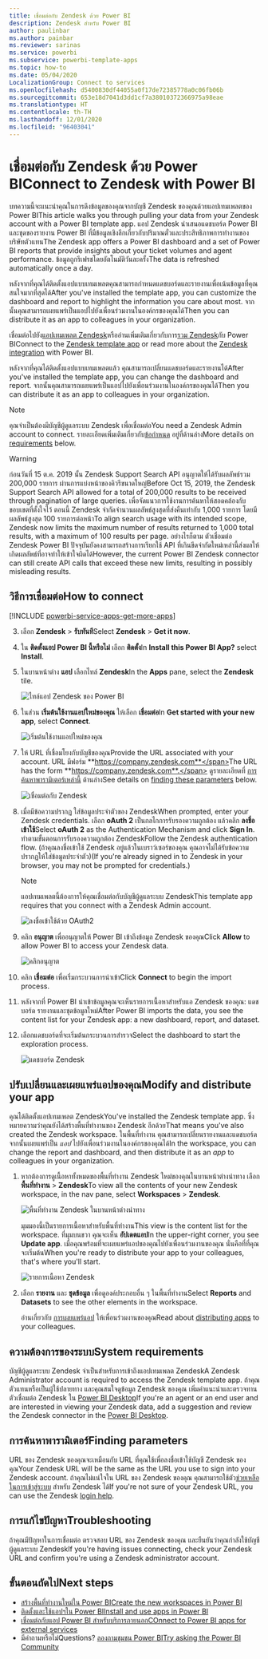 ```yaml
---
title: เชื่อมต่อกับ Zendesk ด้วย Power BI
description: Zendesk สำหรับ Power BI
author: paulinbar
ms.author: painbar
ms.reviewer: sarinas
ms.service: powerbi
ms.subservice: powerbi-template-apps
ms.topic: how-to
ms.date: 05/04/2020
LocalizationGroup: Connect to services
ms.openlocfilehash: d5400830df44055a0f17de72385778a0c06fb06b
ms.sourcegitcommit: 653e18d7041d3dd1cf7a38010372366975a98eae
ms.translationtype: HT
ms.contentlocale: th-TH
ms.lasthandoff: 12/01/2020
ms.locfileid: "96403041"
---
```

# <a name="connect-to-zendesk-with-power-bi"></a><span data-ttu-id="a4842-103">เชื่อมต่อกับ Zendesk ด้วย Power BI</span><span class="sxs-lookup"><span data-stu-id="a4842-103">Connect to Zendesk with Power BI</span></span>

<span data-ttu-id="a4842-104">บทความนี้จะแนะนำคุณในการดึงข้อมูลของคุณจากบัญชี Zendesk ของคุณด้วยแอปเทมเพลตของ Power BI</span><span class="sxs-lookup"><span data-stu-id="a4842-104">This article walks you through pulling your data from your Zendesk account with a Power BI template app.</span></span> <span data-ttu-id="a4842-105">แอป Zendesk นำเสนอแดชบอร์ด Power BI และชุดของรายงาน Power BI ที่มีข้อมูลเชิงลึกเกี่ยวกับปริมาณตั๋วและประสิทธิภาพการทำงานของบริษัทตัวแทน</span><span class="sxs-lookup"><span data-stu-id="a4842-105">The Zendesk app offers a Power BI dashboard and a set of Power BI reports that provide insights about your ticket volumes and agent performance.</span></span> <span data-ttu-id="a4842-106">ข้อมูลถูกรีเฟรชโดยอัตโนมัติวันละครั้ง</span><span class="sxs-lookup"><span data-stu-id="a4842-106">The data is refreshed automatically once a day.</span></span> 

<span data-ttu-id="a4842-107">หลังจากที่คุณได้ติดตั้งแอปแบบเทมเพลตคุณสามารถกำหนดแดชบอร์ดและรายงานเพื่อเน้นข้อมูลที่คุณสนใจมากที่สุดได้</span><span class="sxs-lookup"><span data-stu-id="a4842-107">After you've installed the template app, you can customize the dashboard and report to highlight the information you care about most.</span></span> <span data-ttu-id="a4842-108">จากนั้นคุณสามารถเผยแพร่เป็นแอปไปยังเพื่อนร่วมงานในองค์กรของคุณได้</span><span class="sxs-lookup"><span data-stu-id="a4842-108">Then you can distribute it as an app to colleagues in your organization.</span></span>

<span data-ttu-id="a4842-109">เชื่อมต่อไปยัง[แอปเทมเพลต Zendesk](https://app.powerbi.com/getdata/services/zendesk)หรืออ่านเพิ่มเติมเกี่ยวกับการ[รวม Zendesk](https://powerbi.microsoft.com/integrations/zendesk)กับ Power BI</span><span class="sxs-lookup"><span data-stu-id="a4842-109">Connect to the [Zendesk template app](https://app.powerbi.com/getdata/services/zendesk) or read more about the [Zendesk integration](https://powerbi.microsoft.com/integrations/zendesk) with Power BI.</span></span>

<span data-ttu-id="a4842-110">หลังจากที่คุณได้ติดตั้งแอปแบบเทมเพลตแล้ว คุณสามารถเปลี่ยนแดชบอร์ดและรายงานได้</span><span class="sxs-lookup"><span data-stu-id="a4842-110">After you've installed the template app, you can change the dashboard and report.</span></span> <span data-ttu-id="a4842-111">จากนั้นคุณสามารถเผยแพร่เป็นแอปไปยังเพื่อนร่วมงานในองค์กรของคุณได้</span><span class="sxs-lookup"><span data-stu-id="a4842-111">Then you can distribute it as an app to colleagues in your organization.</span></span>

>[!NOTE]
><span data-ttu-id="a4842-112">คุณจำเป็นต้องมีบัญชีผู้ดูแลระบบ Zendesk เพื่อเชื่อมต่อ</span><span class="sxs-lookup"><span data-stu-id="a4842-112">You need a Zendesk Admin account to connect.</span></span> <span data-ttu-id="a4842-113">รายละเอียดเพิ่มเติมเกี่ยวกับ[ข้อกำหนด](#system-requirements) อยู่ที่ด้านล่าง</span><span class="sxs-lookup"><span data-stu-id="a4842-113">More details on [requirements](#system-requirements) below.</span></span>

>[!WARNING]
><span data-ttu-id="a4842-114">ก่อนวันที่ 15 ต.ค. 2019 นั้น Zendesk Support Search API อนุญาตให้ได้รับผลลัพธ์รวม 200,000 รายการ ผ่านการแบ่งหน้าของคิวรีขนาดใหญ่</span><span class="sxs-lookup"><span data-stu-id="a4842-114">Before Oct 15, 2019, the Zendesk Support Search API allowed for a total of 200,000 results to be received through pagination of large queries.</span></span> <span data-ttu-id="a4842-115">เพื่อจัดแนวการใช้งานการค้นหาให้สอดคล้องกับขอบเขตที่ตั้งใจไว้ ตอนนี้ Zendesk จำกัดจำนวนผลลัพธ์สูงสุดที่ส่งคืนเท่ากับ 1,000 รายการ โดยมีผลลัพธ์สูงสุด 100 รายการต่อหน้า</span><span class="sxs-lookup"><span data-stu-id="a4842-115">To align search usage with its intended scope, Zendesk now limits the maximum number of results returned to 1,000 total results, with a maximum of 100 results per page.</span></span> <span data-ttu-id="a4842-116">อย่างไรก็ตาม ตัวเชื่อมต่อ Zendesk Power BI ปัจจุบันยังคงสามารถสร้างการเรียกใช้ API ที่เกินขีดจำกัดใหม่เหล่านี้ส่งผลให้เกิดผลลัพธ์ที่อาจทำให้เข้าใจผิดได้</span><span class="sxs-lookup"><span data-stu-id="a4842-116">However, the current Power BI Zendesk connector can still create API calls that exceed these new limits, resulting in possibly misleading results.</span></span>

## <a name="how-to-connect"></a><span data-ttu-id="a4842-117">วิธีการเชื่อมต่อ</span><span class="sxs-lookup"><span data-stu-id="a4842-117">How to connect</span></span>

[!INCLUDE [powerbi-service-apps-get-more-apps](../includes/powerbi-service-apps-get-more-apps.md)]

3. <span data-ttu-id="a4842-118">เลือก **Zendesk** \> **รับทันที**</span><span class="sxs-lookup"><span data-stu-id="a4842-118">Select **Zendesk** \> **Get it now**.</span></span>
4. <span data-ttu-id="a4842-119">ใน **ติดตั้งแอป Power BI นี้หรือไม่** เลือก **ติดตั้ง**</span><span class="sxs-lookup"><span data-stu-id="a4842-119">In **Install this Power BI App?** select **Install**.</span></span>
4. <span data-ttu-id="a4842-120">ในบานหน้าต่าง **แอป** เลือกไทล์ **Zendesk**</span><span class="sxs-lookup"><span data-stu-id="a4842-120">In the **Apps** pane, select the **Zendesk** tile.</span></span>

    ![ไทล์แอป Zendesk ของ Power BI](media/service-connect-to-zendesk/power-bi-zendesk-tile.png)

6. <span data-ttu-id="a4842-122">ในส่วน **เริ่มต้นใช้งานแอปใหม่ของคุณ** ให้เลือก **เชื่อมต่อ**</span><span class="sxs-lookup"><span data-stu-id="a4842-122">In **Get started with your new app**, select **Connect**.</span></span>

    ![เริ่มต้นใช้งานแอปใหม่ของคุณ](media/service-connect-to-zendesk/power-bi-new-app-connect-get-started.png)

4. <span data-ttu-id="a4842-124">ให้ URL ที่เชื่อมโยงกับบัญชีของคุณ</span><span class="sxs-lookup"><span data-stu-id="a4842-124">Provide the URL associated with your account.</span></span> <span data-ttu-id="a4842-125">URL มีฟอร์ม **https://company.zendesk.com**</span><span class="sxs-lookup"><span data-stu-id="a4842-125">The URL has the form **https://company.zendesk.com**.</span></span> <span data-ttu-id="a4842-126">ดูรายละเอียดที่ [การค้นหาพารามิเตอร์เหล่านี้](#finding-parameters) ด้านล่าง</span><span class="sxs-lookup"><span data-stu-id="a4842-126">See details on [finding these parameters](#finding-parameters) below.</span></span>
   
   ![เชื่อมต่อกับ Zendesk](media/service-connect-to-zendesk/pbi_zendeskconnect.png)

5. <span data-ttu-id="a4842-128">เมื่อมีข้อความปรากฏ ใส่ข้อมูลประจำตัวของ Zendesk</span><span class="sxs-lookup"><span data-stu-id="a4842-128">When prompted, enter your Zendesk credentials.</span></span>  <span data-ttu-id="a4842-129">เลือก **oAuth 2** เป็นกลไกการรับรองความถูกต้อง แล้วคลิก **ลงชื่อเข้าใช้**</span><span class="sxs-lookup"><span data-stu-id="a4842-129">Select **oAuth 2** as the Authentication Mechanism and click **Sign In**.</span></span> <span data-ttu-id="a4842-130">ทำตามขั้นตอนการรับรองความถูกต้อง Zendesk</span><span class="sxs-lookup"><span data-stu-id="a4842-130">Follow the Zendesk authentication flow.</span></span> <span data-ttu-id="a4842-131">(ถ้าคุณลงชื่อเข้าใช้ Zendesk อยู่แล้วในเบราว์เซอร์ของคุณ คุณอาจไม่ได้รับข้อความปรากฏให้ใส่ข้อมูลประจำตัว)</span><span class="sxs-lookup"><span data-stu-id="a4842-131">(If you're already signed in to Zendesk in your browser, you may not be prompted for credentials.)</span></span>
   
   > [!NOTE]
   > <span data-ttu-id="a4842-132">แอปเทมเพลตนี้ต้องการให้คุณเชื่อมต่อกับบัญชีผู้ดูแลระบบ Zendesk</span><span class="sxs-lookup"><span data-stu-id="a4842-132">This template app requires that you connect with a Zendesk Admin account.</span></span> 
   > 
   
   ![ลงชื่อเข้าใช้ด้วย OAuth2](media/service-connect-to-zendesk/pbi_zendesksignin.png)
6. <span data-ttu-id="a4842-134">คลิก **อนุญาต** เพื่ออนุญาตให้ Power BI เข้าถึงข้อมูล Zendesk ของคุณ</span><span class="sxs-lookup"><span data-stu-id="a4842-134">Click **Allow** to allow Power BI to access your Zendesk data.</span></span>
   
   ![คลิกอนุญาต](media/service-connect-to-zendesk/zendesk2.jpg)
7. <span data-ttu-id="a4842-136">คลิก **เชื่อมต่อ** เพื่อเริ่มกระบวนการนำเข้า</span><span class="sxs-lookup"><span data-stu-id="a4842-136">Click **Connect** to begin the import process.</span></span> 
8. <span data-ttu-id="a4842-137">หลังจากที่ Power BI นำเข้าข้อมูลคุณจะเห็นรายการเนื้อหาสำหรับแอ Zendesk ของคุณ: แดชบอร์ด รายงานและชุดข้อมูลใหม่</span><span class="sxs-lookup"><span data-stu-id="a4842-137">After Power BI imports the data, you see the content list for your Zendesk app: a new dashboard, report, and dataset.</span></span>
9. <span data-ttu-id="a4842-138">เลือกแดชบอร์ดที่จะเริ่มต้นกระบวนการสำรวจ</span><span class="sxs-lookup"><span data-stu-id="a4842-138">Select the dashboard to start the exploration process.</span></span>

    ![แดชบอร์ด Zendesk](media/service-connect-to-zendesk/power-bi-zendesk-dashboard.png)
   
## <a name="modify-and-distribute-your-app"></a><span data-ttu-id="a4842-140">ปรับเปลี่ยนและเผยแพร่แอปของคุณ</span><span class="sxs-lookup"><span data-stu-id="a4842-140">Modify and distribute your app</span></span>

<span data-ttu-id="a4842-141">คุณได้ติดตั้งแอปเทมเพลต Zendesk</span><span class="sxs-lookup"><span data-stu-id="a4842-141">You've installed the Zendesk template app.</span></span> <span data-ttu-id="a4842-142">ซึ่งหมายความว่าคุณยังได้สร้างพื้นที่ทำงานของ Zendesk อีกด้วย</span><span class="sxs-lookup"><span data-stu-id="a4842-142">That means you've also created the Zendesk workspace.</span></span> <span data-ttu-id="a4842-143">ในพื้นที่ทำงาน คุณสามารถเปลี่ยนรายงานและแดชบอร์ด จากนั้นเผยแพร่เป็น *แอป* ไปยังเพื่อนร่วมงานในองค์กรของคุณได้</span><span class="sxs-lookup"><span data-stu-id="a4842-143">In the workspace, you can change the report and dashboard, and then distribute it as an *app* to colleagues in your organization.</span></span> 

1. <span data-ttu-id="a4842-144">หากต้องการดูเนื้อหาทั้งหมดของพื้นที่ทำงาน Zendesk ใหม่ของคุณในบานหน้าต่างนำทาง เลือก **พื้นที่ทำงาน** > **Zendesk**</span><span class="sxs-lookup"><span data-stu-id="a4842-144">To view all the contents of your new Zendesk workspace, in the nav pane, select **Workspaces** > **Zendesk**.</span></span> 

    ![พื้นที่ทำงาน Zendesk ในบานหน้าต่างนำทาง](media/service-connect-to-zendesk/power-bi-zendesk-workspace-left-nav.png)

    <span data-ttu-id="a4842-146">มุมมองนี้เป็นรายการเนื้อหาสำหรับพื้นที่ทำงาน</span><span class="sxs-lookup"><span data-stu-id="a4842-146">This view is the content list for the workspace.</span></span> <span data-ttu-id="a4842-147">ที่มุมบนขวา คุณจะเห็น **อัปเดตแอป**</span><span class="sxs-lookup"><span data-stu-id="a4842-147">In the upper-right corner, you see **Update app**.</span></span> <span data-ttu-id="a4842-148">เมื่อคุณพร้อมที่จะเผยแพร่แอปของคุณไปยังเพื่อนร่วมงานของคุณ นั่นคือที่ที่คุณจะเริ่มต้น</span><span class="sxs-lookup"><span data-stu-id="a4842-148">When you're ready to distribute your app to your colleagues, that's where you'll start.</span></span> 

    ![รายการเนื้อหา Zendesk](media/service-connect-to-zendesk/power-bi-zendesk-content-list.png)

2. <span data-ttu-id="a4842-150">เลือก **รายงาน** และ **ชุดข้อมูล** เพื่อดูองค์ประกอบอื่น ๆ ในพื้นที่ทำงาน</span><span class="sxs-lookup"><span data-stu-id="a4842-150">Select **Reports** and **Datasets** to see the other elements in the workspace.</span></span>

    <span data-ttu-id="a4842-151">อ่านเกี่ยวกับ [การเผยแพร่แอป](../collaborate-share/service-create-distribute-apps.md) ให้เพื่อนร่วมงานของคุณ</span><span class="sxs-lookup"><span data-stu-id="a4842-151">Read about [distributing apps](../collaborate-share/service-create-distribute-apps.md) to your colleagues.</span></span>

## <a name="system-requirements"></a><span data-ttu-id="a4842-152">ความต้องการของระบบ</span><span class="sxs-lookup"><span data-stu-id="a4842-152">System requirements</span></span>
<span data-ttu-id="a4842-153">บัญชีผู้ดูแลระบบ Zendesk จำเป็นสำหรับการเข้าถึงแอปเทมเพลต Zendesk</span><span class="sxs-lookup"><span data-stu-id="a4842-153">A Zendesk Administrator account is required to access the Zendesk template app.</span></span> <span data-ttu-id="a4842-154">ถ้าคุณตัวแทนหรือเป็นผู้ใช้ปลายทาง และคุณสนใจดูข้อมูล Zendesk ของคุณ เพิ่มคำแนะนำและตรวจทานตัวเชื่อมต่อ Zendesk ใน [Power BI Desktop](desktop-connect-to-data.md)</span><span class="sxs-lookup"><span data-stu-id="a4842-154">If you're an agent or an end user and are interested in viewing your Zendesk data, add a suggestion and review the Zendesk connector in the [Power BI Desktop](desktop-connect-to-data.md).</span></span>

## <a name="finding-parameters"></a><span data-ttu-id="a4842-155">การค้นหาพารามิเตอร์</span><span class="sxs-lookup"><span data-stu-id="a4842-155">Finding parameters</span></span>
<span data-ttu-id="a4842-156">URL ของ Zendesk ของคุณจะเหมือนกับ URL ที่คุณใช้เพื่อลงชื่อเข้าใช้บัญชี Zendesk ของคุณ</span><span class="sxs-lookup"><span data-stu-id="a4842-156">Your Zendesk URL will be the same as the URL you use to sign into your Zendesk account.</span></span> <span data-ttu-id="a4842-157">ถ้าคุณไม่แน่ใจใน URL ของ Zendesk ของคุณ คุณสามารถใช้ตัว[ช่วยเหลือในการเข้าสู่ระบบ](https://www.zendesk.com/login/) สำหรับ Zendesk ได้</span><span class="sxs-lookup"><span data-stu-id="a4842-157">If you're not sure of your Zendesk URL, you can use the Zendesk [login help](https://www.zendesk.com/login/).</span></span>

## <a name="troubleshooting"></a><span data-ttu-id="a4842-158">การแก้ไขปัญหา</span><span class="sxs-lookup"><span data-stu-id="a4842-158">Troubleshooting</span></span>
<span data-ttu-id="a4842-159">ถ้าคุณมีปัญหาในการเชื่อมต่อ ตรวจสอบ URL ของ Zendesk ของคุณ และยืนยันว่าคุณกำลังใช้บัญชีผู้ดูแลระบบ Zendesk</span><span class="sxs-lookup"><span data-stu-id="a4842-159">If you're having issues connecting, check your Zendesk URL and confirm you're using a Zendesk administrator account.</span></span>

## <a name="next-steps"></a><span data-ttu-id="a4842-160">ขั้นตอนถัดไป</span><span class="sxs-lookup"><span data-stu-id="a4842-160">Next steps</span></span>

* [<span data-ttu-id="a4842-161">สร้างพื้นที่ทำงานใหม่ใน Power BI</span><span class="sxs-lookup"><span data-stu-id="a4842-161">Create the new workspaces in Power BI</span></span>](../collaborate-share/service-create-the-new-workspaces.md)
* [<span data-ttu-id="a4842-162">ติดตั้งและใช้แอปฯใน Power BI</span><span class="sxs-lookup"><span data-stu-id="a4842-162">Install and use apps in Power BI</span></span>](../consumer/end-user-apps.md)
* [<span data-ttu-id="a4842-163">เชื่อมต่อกับแอป Power BI สำหรับบริการภายนอก</span><span class="sxs-lookup"><span data-stu-id="a4842-163">COnnect to Power BI apps for external services</span></span>](service-connect-to-services.md)
* <span data-ttu-id="a4842-164">มีคำถามหรือไม่</span><span class="sxs-lookup"><span data-stu-id="a4842-164">Questions?</span></span> [<span data-ttu-id="a4842-165">ลองถามชุมชน Power BI</span><span class="sxs-lookup"><span data-stu-id="a4842-165">Try asking the Power BI Community</span></span>](https://community.powerbi.com/)
